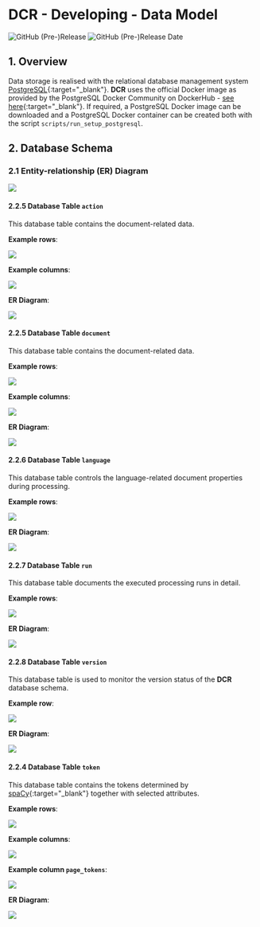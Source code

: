 # DCR - Developing - Data Model

![GitHub (Pre-)Release](https://img.shields.io/github/v/release/KonnexionsGmbH/dcr?include_prereleases)
![GitHub (Pre-)Release Date](https://img.shields.io/github/release-date-pre/KonnexionsGmbh/dcr)

## 1. Overview

Data storage is realised with the relational database management system [PostgreSQL](https://www.postgresql.org){:target="_blank"}. 
**DCR** uses the official Docker image as provided by the PostgreSQL Docker Community on DockerHub - [see here](https://hub.docker.com/_/postgres){:target="_blank"}. 
If required, a PostgreSQL Docker image can be downloaded and a PostgreSQL Docker container can be created both with the script `scripts/run_setup_postgresql`.

<div style="page-break-after: always;"></div>

## 2. Database Schema

### 2.1 Entity-relationship (ER) Diagram

![](img/developing_data_model_dbt_overview_erd.png)

<div style="page-break-after: always;"></div>

#### 2.2.5 Database Table **`action`**

This database table contains the document-related data.

**Example rows**:

![](img/developing_data_model_dbt_action_rows.png)

**Example columns**:

![](img/developing_data_model_dbt_action_columns.png)

<div style="page-break-after: always;"></div>

**ER Diagram**:

![](img/developing_data_model_dbt_action_erd.png)

<div style="page-break-after: always;"></div>

#### 2.2.5 Database Table **`document`**

This database table contains the document-related data.

**Example rows**:

![](img/developing_data_model_dbt_document_rows.png)

**Example columns**:

![](img/developing_data_model_dbt_document_columns.png)

<div style="page-break-after: always;"></div>

**ER Diagram**:

![](img/developing_data_model_dbt_document_erd.png)

<div style="page-break-after: always;"></div>

#### 2.2.6 Database Table **`language`**

This database table controls the language-related document properties during processing.

**Example rows**:

![](img/developing_data_model_dbt_language_rows.png)

**ER Diagram**:

![](img/developing_data_model_dbt_language_erd.png)

<div style="page-break-after: always;"></div>

#### 2.2.7 Database Table **`run`**

This database table documents the executed processing runs in detail.

**Example rows**:

![](img/developing_data_model_dbt_run_rows.png)

**ER Diagram**:

![](img/developing_data_model_dbt_run_erd.png)

<div style="page-break-after: always;"></div>

#### 2.2.8 Database Table **`version`**

This database table is used to monitor the version status of the **DCR** database schema.

**Example row**:

![](img/developing_data_model_dbt_version_rows.png)

**ER Diagram**:

![](img/developing_data_model_dbt_version_erd.png)

#### 2.2.4 Database Table **`token`**

This database table contains the tokens determined by [spaCy](https://spacy.io){:target="_blank"} together with selected attributes.

**Example rows**:

![](img/developing_data_model_dbt_content_token_rows.png)

**Example columns**:

![](img/developing_data_model_dbt_content_token_columns.png)

<div style="page-break-after: always;"></div>

**Example column `page_tokens`**:

![](img/developing_data_model_dbt_content_token_column_page_data.png)

<div style="page-break-after: always;"></div>

**ER Diagram**:

![](img/developing_data_model_dbt_content_token_erd.png)

<div style="page-break-after: always;"></div>


